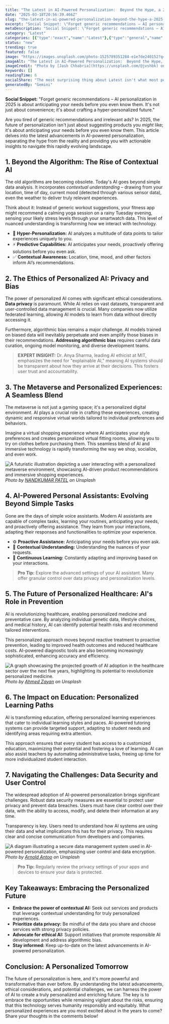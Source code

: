```yaml
---
title: "The Latest in AI-Powered Personalization:  Beyond the Hype, a 2025 Reality Check"
date: "2025-03-18T20:56:39.466Z"
slug: "the-latest-in-ai-powered-personalization-beyond-the-hype-a-2025-reality-check"
excerpt: "Social Snippet: \"Forget generic recommendations – AI personalization in 2025 is about anticipating your needs before you even know them. It's not just about convenience; it's about crafting a hyper-personalized future.\""
metaDescription: "Social Snippet: \"Forget generic recommendations – AI personalization in 2025 is about anticipating your needs before you even know them. It's not just abou..."
category: "Latest"
categories: [{"type":"exact","name":"Latest"},{"type":"general","name":"Technology"},{"type":"medium","name":"Artificial Intelligence"},{"type":"specific","name":"Machine Learning"},{"type":"niche","name":"Deep Learning"}]
status: "new"
trending: true
featured: false
image: "https://images.unsplash.com/photo-1525789351284-e1e7de240152?q=85&w=1200&fit=max&fm=webp&auto=compress"
imageAlt: "The Latest in AI-Powered Personalization:  Beyond the Hype, a 2025 Reality Check"
imageCredit: "Photo by [Jash Chhabria](https://unsplash.com/@jvshbk) on Unsplash"
keywords: []
readingTime: 6
socialShare: "The most surprising thing about Latest isn't what most people think. Find out what experts really say about this game-changing topic."
generatedBy: "Gemini"
---
```




**Social Snippet:** "Forget generic recommendations – AI personalization in 2025 is about anticipating your needs before you even know them. It's not just about convenience; it's about crafting a hyper-personalized future."

Are you tired of generic recommendations and irrelevant ads?  In 2025, the future of personalization isn't just about suggesting products you *might* like; it's about anticipating your needs before you even know them. This article delves into the latest advancements in AI-powered personalization, separating the hype from the reality and providing you with actionable insights to navigate this rapidly evolving landscape.

## 1.  Beyond the Algorithm:  The Rise of Contextual AI

The old algorithms are becoming obsolete.  Today's AI goes beyond simple data analysis.  It incorporates *contextual understanding* – drawing from your location, time of day, current mood (detected through various sensor data), even the weather to deliver truly relevant experiences.

Think about it:  Instead of generic workout suggestions, your fitness app might recommend a calming yoga session on a rainy Tuesday evening, sensing your likely stress levels through your smartwatch data. This level of nuanced understanding is transforming how we interact with technology.

*   🔑 **Hyper-Personalization:**  AI analyzes a multitude of data points to tailor experiences uniquely to you.
*   ⚡ **Predictive Capabilities:**  AI anticipates your needs, proactively offering solutions before you even ask.
*   ✅ **Contextual Awareness:**  Location, time, mood, and other factors inform AI’s recommendations.

## 2.  The Ethics of Personalized AI:  Privacy and Bias

The power of personalized AI comes with significant ethical considerations.  **Data privacy** is paramount.  While AI relies on vast datasets, transparent and user-controlled data management is crucial.  Many companies now utilize federated learning, allowing AI models to learn from data without directly accessing it.

Furthermore, algorithmic bias remains a major challenge.  AI models trained on biased data will inevitably perpetuate and even amplify those biases in their recommendations.  **Addressing algorithmic bias** requires careful data curation, ongoing model monitoring, and diverse development teams.

> **EXPERT INSIGHT:**  Dr. Anya Sharma, leading AI ethicist at MIT, emphasizes the need for "explainable AI," meaning AI systems should be transparent about how they arrive at their decisions.  This fosters user trust and accountability.

## 3.  The Metaverse and Personalized Experiences: A Seamless Blend

The metaverse is not just a gaming space; it's a personalized digital environment.  AI plays a crucial role in crafting these experiences, creating dynamic and responsive virtual worlds tailored to individual preferences and behaviors.

Imagine a virtual shopping experience where AI anticipates your style preferences and creates personalized virtual fitting rooms, allowing you to try on clothes before purchasing them.  This seamless blend of AI and immersive technology is rapidly transforming the way we shop, socialize, and even work.

![A futuristic illustration depicting a user interacting with a personalized metaverse environment, showcasing AI-driven product recommendations and immersive shopping experiences.](https://images.unsplash.com/photo-1559277992-6db18805adcb?q=85&w=1200&fit=max&fm=webp&auto=compress)
*Photo by [NANDKUMAR PATEL](https://unsplash.com/@kaps3666) on Unsplash*

## 4.  AI-Powered Personal Assistants:  Evolving Beyond Simple Tasks

Gone are the days of simple voice assistants.  Modern AI assistants are capable of complex tasks, learning your routines, anticipating your needs, and proactively offering assistance. They learn from your interactions, adapting their responses and functionalities to optimize your experience.

*   ⚙️ **Proactive Assistance:** Anticipating your needs before you even ask.
*   🧠 **Contextual Understanding:** Understanding the nuances of your requests.
*   🔄 **Continuous Learning:** Constantly adapting and improving based on your interactions.

> **Pro Tip:**  Explore the advanced settings of your AI assistant. Many offer granular control over data privacy and personalization levels.

## 5.  The Future of Personalized Healthcare:  AI's Role in Prevention

AI is revolutionizing healthcare, enabling personalized medicine and preventative care.  By analyzing individual genetic data, lifestyle choices, and medical history, AI can identify potential health risks and recommend tailored interventions.

This personalized approach moves beyond reactive treatment to proactive prevention, leading to improved health outcomes and reduced healthcare costs.  AI-powered diagnostic tools are also becoming increasingly sophisticated, enhancing accuracy and efficiency.

![A graph showcasing the projected growth of AI adoption in the healthcare sector over the next five years, highlighting its potential to revolutionize personalized medicine.](https://images.unsplash.com/photo-1520366498724-709889c0c685?q=85&w=1200&fit=max&fm=webp&auto=compress)
*Photo by [Ahmed Zayan](https://unsplash.com/@zayyerrn) on Unsplash*

## 6.  The Impact on Education:  Personalized Learning Paths

AI is transforming education, offering personalized learning experiences that cater to individual learning styles and paces.  AI-powered tutoring systems can provide targeted support, adapting to student needs and identifying areas requiring extra attention.

This approach ensures that every student has access to a customized education, maximizing their potential and fostering a love of learning.  AI can also assist teachers by automating administrative tasks, freeing up time for more individualized student interaction.

## 7.  Navigating the Challenges:  Data Security and User Control

The widespread adoption of AI-powered personalization brings significant challenges.  Robust data security measures are essential to protect user privacy and prevent data breaches.  Users must have clear control over their data, with the ability to access, modify, and delete their information at any time.

Transparency is key.  Users need to understand how AI systems are using their data and what implications this has for their privacy.  This requires clear and concise communication from developers and companies.

![A diagram illustrating a secure data management system used in AI-powered personalization, emphasizing user control and data encryption.](https://images.unsplash.com/photo-1606388341424-54c9fe7a8270?q=85&w=1200&fit=max&fm=webp&auto=compress)
*Photo by [Arnold Antoo](https://unsplash.com/@arnold_antoo) on Unsplash*

> **Pro Tip:** Regularly review the privacy settings of your apps and devices to ensure your data is protected.

## Key Takeaways: Embracing the Personalized Future

* **Embrace the power of contextual AI:**  Seek out services and products that leverage contextual understanding for truly personalized experiences.
* **Prioritize data privacy:** Be mindful of the data you share and choose services with strong privacy policies.
* **Advocate for ethical AI:** Support initiatives that promote responsible AI development and address algorithmic bias.
* **Stay informed:**  Keep up-to-date on the latest advancements in AI-powered personalization.

## Conclusion:  A Personalized Tomorrow

The future of personalization is here, and it's more powerful and transformative than ever before. By understanding the latest advancements, ethical considerations, and potential challenges, we can harness the power of AI to create a truly personalized and enriching future.  The key is to embrace the opportunities while remaining vigilant about the risks, ensuring that this technology serves humanity responsibly and equitably.  What personalized experiences are you most excited about in the years to come?  Share your thoughts in the comments below!


<div class="reading-progress-container">
  <div id="reading-progress" class="reading-progress"></div>
</div>
